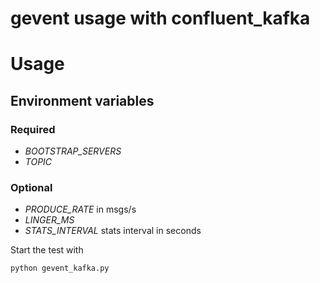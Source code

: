 # gevent usage with confluent_kafka

# Usage

## Environment variables

### Required
* *BOOTSTRAP_SERVERS*
* *TOPIC*

### Optional
* *PRODUCE_RATE* in msgs/s
* *LINGER_MS*
* *STATS_INTERVAL* stats interval in seconds

Start the test with
```sh
python gevent_kafka.py
```
